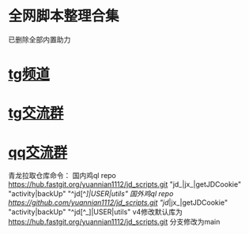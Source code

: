 # 全网脚本整理合集
已删除全部内置助力

# [tg频道](https://t.me/yuannian1112)

# [tg交流群](https://t.me/yuannian1111)

# [qq交流群](https://jq.qq.com/?_wv=1027&k=PoJc3Nia)

青龙拉取仓库命令：
国内鸡ql repo  https://hub.fastgit.org/yuannian1112/jd_scripts.git  "jd_|jx_|getJDCookie" "activity|backUp" "^jd[^_]|USER|utils"
国外鸡ql repo  https://github.com/yuannian1112/jd_scripts.git  "jd_|jx_|getJDCookie" "activity|backUp" "^jd[^_]|USER|utils"
v4修改默认库为 https://hub.fastgit.org/yuannian1112/jd_scripts.git 
分支修改为main
